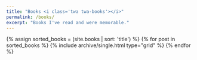 ```yaml
---
title: "Books <i class='twa twa-books'></i>"
permalink: /books/
excerpt: "Books I've read and were memorable."
---
```


<div class="grid__wrapper">
    {% assign sorted_books = (site.books | sort: 'title') %}
    {% for post in sorted_books %}
        {% include archive/single.html type="grid" %}
    {% endfor %}
</div>